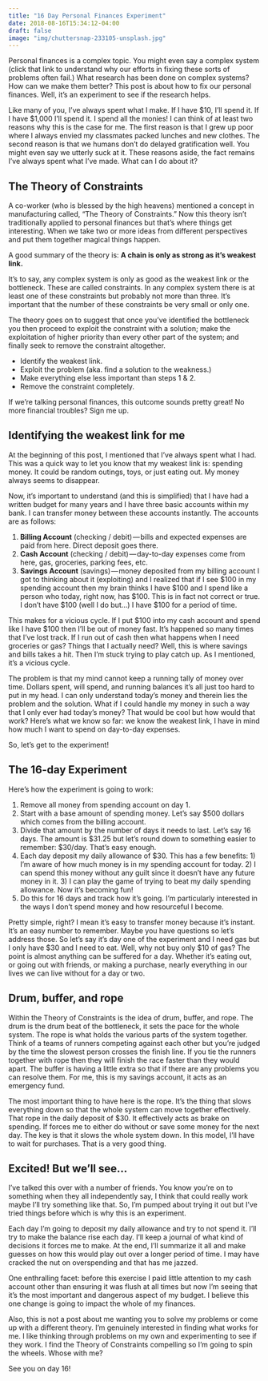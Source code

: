 ```yaml
---
title: "16 Day Personal Finances Experiment"
date: 2018-08-16T15:34:12-04:00
draft: false
image: "img/chuttersnap-233105-unsplash.jpg"
---
```


Personal finances is a complex topic. You might even say a complex system (click that link to understand why our efforts in fixing these sorts of problems often fail.) What research has been done on complex systems? How can we make them better? This post is about how to fix our personal finances. Well, it’s an experiment to see if the research helps.

Like many of you, I’ve always spent what I make. If I have $10, I’ll spend it. If I have $1,000 I’ll spend it. I spend all the monies! I can think of at least two reasons why this is the case for me. The first reason is that I grew up poor where I always envied my classmates packed lunches and new clothes. The second reason is that we humans don’t do delayed gratification well. You might even say we utterly suck at it. These reasons aside, the fact remains I’ve always spent what I’ve made. What can I do about it?

## The Theory of Constraints
A co-worker (who is blessed by the high heavens) mentioned a concept in manufacturing called, “The Theory of Constraints.” Now this theory isn’t traditionally applied to personal finances but that’s where things get interesting. When we take two or more ideas from different perspectives and put them together magical things happen.

A good summary of the theory is: **A chain is only as strong as it’s weakest link.**

It’s to say, any complex system is only as good as the weakest link or the bottleneck. These are called constraints. In any complex system there is at least one of these constraints but probably not more than three. It’s important that the number of these constraints be very small or only one.

The theory goes on to suggest that once you’ve identified the bottleneck you then proceed to exploit the constraint with a solution; make the exploitation of higher priority than every other part of the system; and finally seek to remove the constraint altogether.

- Identify the weakest link.
- Exploit the problem (aka. find a solution to the weakness.)
- Make everything else less important than steps 1 & 2.
- Remove the constraint completely.

If we’re talking personal finances, this outcome sounds pretty great! No more financial troubles? Sign me up.

## Identifying the weakest link for me
At the beginning of this post, I mentioned that I’ve always spent what I had. This was a quick way to let you know that my weakest link is: spending money. It could be random outings, toys, or just eating out. My money always seems to disappear.

Now, it’s important to understand (and this is simplified) that I have had a written budget for many years and I have three basic accounts within my bank. I can transfer money between these accounts instantly. The accounts are as follows:

1. **Billing Account** (checking / debit) — bills and expected expenses are paid from here. Direct deposit goes there.
2. **Cash Account** (checking / debit) — day-to-day expenses come from here, gas, groceries, parking fees, etc.
3. **Savings Account** (savings) — money deposited from my billing account
I got to thinking about it (exploiting) and I realized that if I see $100 in my spending account then my brain thinks I have $100 and I spend like a person who today, right now, has $100. This is in fact not correct or true. I don’t have $100 (well I do but…) I have $100 for a period of time.

This makes for a vicious cycle. If I put $100 into my cash account and spend like I have $100 then I’ll be out of money fast. It’s happened so many times that I’ve lost track. If I run out of cash then what happens when I need groceries or gas? Things that I actually need? Well, this is where savings and bills takes a hit. Then I’m stuck trying to play catch up. As I mentioned, it’s a vicious cycle.

The problem is that my mind cannot keep a running tally of money over time. Dollars spent, will spend, and running balances it’s all just too hard to put in my head. I can only understand today’s money and therein lies the problem and the solution. What if I could handle my money in such a way that I only ever had today’s money? That would be cool but how would that work? Here’s what we know so far: we know the weakest link, I have in mind how much I want to spend on day-to-day expenses.

So, let’s get to the experiment!

## The 16-day Experiment

Here’s how the experiment is going to work:

1. Remove all money from spending account on day 1.
2. Start with a base amount of spending money. Let’s say $500 dollars which comes from the billing account.
3. Divide that amount by the number of days it needs to last. Let’s say 16 days. The amount is $31.25 but let’s round down to something easier to remember: $30/day. That’s easy enough.
4. Each day deposit my daily allowance of $30. This has a few benefits: 1) I’m aware of how much money is in my spending account for today. 2) I can spend this money without any guilt since it doesn’t have any future money in it. 3) I can play the game of trying to beat my daily spending allowance. Now it’s becoming fun!
5. Do this for 16 days and track how it’s going. I’m particularly interested in the ways I don’t spend money and how resourceful I become.

Pretty simple, right? I mean it’s easy to transfer money because it’s instant. It’s an easy number to remember. Maybe you have questions so let’s address those. So let’s say it’s day one of the experiment and I need gas but I only have $30 and I need to eat. Well, why not buy only $10 of gas? The point is almost anything can be suffered for a day. Whether it’s eating out, or going out with friends, or making a purchase, nearly everything in our lives we can live without for a day or two.

## Drum, buffer, and rope
Within the Theory of Constraints is the idea of drum, buffer, and rope. The drum is the drum beat of the bottleneck, it sets the pace for the whole system. The rope is what holds the various parts of the system together. Think of a teams of runners competing against each other but you’re judged by the time the slowest person crosses the finish line. If you tie the runners together with rope then they will finish the race faster than they would apart. The buffer is having a little extra so that if there are any problems you can resolve them. For me, this is my savings account, it acts as an emergency fund.

The most important thing to have here is the rope. It’s the thing that slows everything down so that the whole system can move together effectively. That rope in the daily deposit of $30. It effectively acts as brake on spending. If forces me to either do without or save some money for the next day. The key is that it slows the whole system down. In this model, I’ll have to wait for purchases. That is a very good thing.

## Excited! But we’ll see…
I’ve talked this over with a number of friends. You know you’re on to something when they all independently say, I think that could really work maybe I’ll try something like that. So, I’m pumped about trying it out but I’ve tried things before which is why this is an experiment.

Each day I’m going to deposit my daily allowance and try to not spend it. I’ll try to make the balance rise each day. I’ll keep a journal of what kind of decisions it forces me to make. At the end, I’ll summarize it all and make guesses on how this would play out over a longer period of time. I may have cracked the nut on overspending and that has me jazzed.

One enthralling facet: before this exercise I paid little attention to my cash account other than ensuring it was flush at all times but now I’m seeing that it’s the most important and dangerous aspect of my budget. I believe this one change is going to impact the whole of my finances.

Also, this is not a post about me wanting you to solve my problems or come up with a different theory. I’m genuinely interested in finding what works for me. I like thinking through problems on my own and experimenting to see if they work. I find the Theory of Constraints compelling so I’m going to spin the wheels. Whose with me?

See you on day 16!

